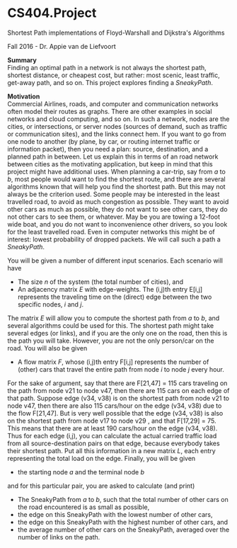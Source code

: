 # CS404.Project
Shortest Path implementations of Floyd-Warshall and Dijkstra's Algorithms

Fall 2016 - Dr. Appie van de Liefvoort

**Summary**  
Finding an optimal path in a network is not always the shortest path, shortest distance, or cheapest cost, but rather: most
scenic, least traffic, get-away path, and so on. This project explores finding a *SneakyPath*.  

**Motivation**  
Commercial Airlines, roads, and computer and communication networks often model their routes as graphs. There are other
examples in social networks and cloud computing, and so on. In such a network, nodes are the cities, or intersections, or
server nodes (sources of demand, such as traffic or communication sites), and the links connect hem. If you want to go
from one node to another (by plane, by car, or routing internet traffic or information packet), then you need a plan: source,
destination, and a planned path in between. Let us explain this in terms of an road network between cities as the motivating
application, but keep in mind that this project might have additional uses. When planning a car-trip, say from *a* to *b*, most
people would want to find the shortest route, and there are several algorithms known that will help you find the shortest path.
But this may not always be the criterion used. Some people may be interested in the least travelled road, to avoid as much
congestion as possible. They want to avoid other cars as much as possible, they do not want to see other cars, they do not
other cars to see them, or whatever. May be you are towing a 12-foot wide boat, and you do not want to inconvenience other
drivers, so you look for the least travelled road. Even in computer networks this might be of interest: lowest probability of
dropped packets. We will call such a path a <i>SneakyPath</i>.</p>

You will be given a number of different input scenarios. Each scenario will have

* The size *n* of the system (the total number of cities), and  
* An adjacency matrix *E* with edge-weights. The (i,j)th entry E[i,j] represents the traveling time on the (direct) edge
between the two specific nodes, *i* and *j*.  

The matrix *E* will allow you to compute the shortest path from *a* to *b*, and several algorithms could be used for this. The
shortest path might take several edges (or links), and if you are the only one on the road, then this is the path you will take.
However, you are not the only person/car on the road. You will also be given

* A flow matrix *F*, whose (i,j)th entry F[i,j] represents the number of (other) cars that travel the entire path from node
*i* to node *j* every hour.</p>

For the sake of argument, say that there are F[21,47] = 115 cars traveling on the path from node v21 to node v47, then
there are 115 cars on each edge of that path. Suppose edge (v34, v38) is on the shortest path from node v21 to node v47,
then there are also 115 cars/hour on the edge (v34, v38) due to the flow F[21,47]. But is very well possible that the edge
(v34, v38) is also on the shortest path from node v17 to node v29 , and that F[17,29] = 75. This means that there are at least
190 cars/hour on the edge (v34, v38). Thus for each edge (i,j), you can calculate the actual carried traffic load from all
source-destination pairs on that edge, because everybody takes their shortest path. Put all this information in a new matrix
*L*, each entry representing the total load on the edge. Finally, you will be given

* the starting node *a* and the terminal node *b*  

and for this particular pair, you are asked to calculate (and print)

* The SneakyPath from *a* to *b*, such that the total number of other cars on the road encountered is as small as possible,  
* the edge on this SneakyPath with the lowest number of other cars,  
* the edge on this SneakyPath with the highest number of other cars, and  
* the average number of other cars on the SneakyPath, averaged over the number of links on the path.
